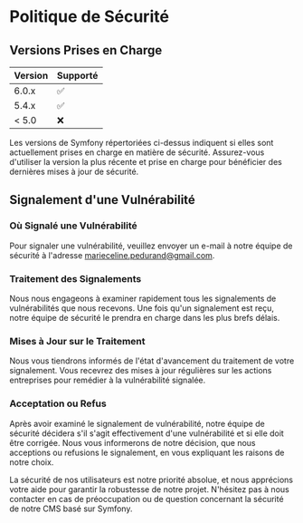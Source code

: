 # Politique de Sécurité


## Versions Prises en Charge

| Version | Supporté          |
| ------- | ------------------ |
| 6.0.x   | :white_check_mark: |
| 5.4.x   | :white_check_mark:               |
| < 5.0   | :x:                |

Les versions de Symfony répertoriées ci-dessus indiquent si elles sont actuellement prises en charge en matière de sécurité. Assurez-vous d'utiliser la version la plus récente et prise en charge pour bénéficier des dernières mises à jour de sécurité.

## Signalement d'une Vulnérabilité

### Où Signalé une Vulnérabilité
Pour signaler une vulnérabilité, veuillez envoyer un e-mail à notre équipe de sécurité à l'adresse marieceline.pedurand@gmail.com.

### Traitement des Signalements
Nous nous engageons à examiner rapidement tous les signalements de vulnérabilités que nous recevons. Une fois qu'un signalement est reçu, notre équipe de sécurité le prendra en charge dans les plus brefs délais.

### Mises à Jour sur le Traitement
Nous vous tiendrons informés de l'état d'avancement du traitement de votre signalement. Vous recevrez des mises à jour régulières sur les actions entreprises pour remédier à la vulnérabilité signalée.

### Acceptation ou Refus
Après avoir examiné le signalement de vulnérabilité, notre équipe de sécurité décidera s'il s'agit effectivement d'une vulnérabilité et si elle doit être corrigée. Nous vous informerons de notre décision, que nous acceptions ou refusions le signalement, en vous expliquant les raisons de notre choix.

La sécurité de nos utilisateurs est notre priorité absolue, et nous apprécions votre aide pour garantir la robustesse de notre projet. N'hésitez pas à nous contacter en cas de préoccupation ou de question concernant la sécurité de notre CMS basé sur Symfony.
